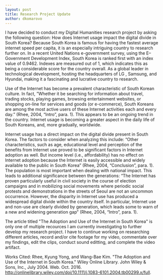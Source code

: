 ```yaml
---
layout: post
title: Research Project Update 
author: dkomarovo
---
```


I have decided to conduct my Digital Humanities research project by asking the following question: How does Internet usage impact the 
digital divide in South Korea? Because South Korea is famous for having the fastest average internet speed per capita, it is an especially
intriguing country to research further on.  In a recent United Nations e-government survey, using the E–Government Development Index, 
South Korea is ranked first with an index value of 0.9462. Indexes are measured out of 1, which indicates this as being a considerable 
score for the country overall. As a global leader in technological development, hosting the headquarters of LG , Samsung, and Hyundai, 
making it a fascinating and lucrative country to research.
 
Use of the Internet has become a prevalent characteristic of South Korean culture. In fact, ”Whether it be searching for information 
about travel, trading stocks, playing games, browsing entertainment websites, or shopping on-line for services and goods (or e-commerce),
South Koreans are among the most active users of these Internet activities each and every day.” (Rhee, 2004, “Intro”, para. 1). This 
appears to be an ongoing trend in the country. Internet usage is becoming a greater aspect  in the daily life of South Koreans, and, 
more gradually, worldwide.

Internet usage has a direct impact on the digital divide present in South Korea. The factors to consider when analyzing this include: 
“Other characteristics, such as age, educational level and perception of the benefits from Internet use proved to be significant factors
in Internet adoption as well. But income level (i.e., affordability) has no effect on Internet adoption because the Internet is easily 
accessible and widely available to the public in South Korea” (Rhee, 2004, “Conclusion”, para. 1). The population is most important when 
dealing with national impact. This leads to additional significance between the generations: “The Internet has proven particularly useful 
in civil society in the course of election campaigns and in mobilizing social movements where periodic social protests and demonstrations
in the streets of Seoul are not an uncommon occurrence. However, the disparity in Internet use has produced a widespread digital divide 
within the country itself. In particular, Internet use and non-use are clearly divided by generation, which leads some to warn of a new 
and widening generation gap” (Rhee, 2004, “Intro”, para. 1).

The article titled "The Adoption and Use of the Internet in South Korea" is only one of multiple recources I am currently investigating
to further develop my research project. I have to continue working on researching different articles, record and/or cite footage for my 
video, commentate over my findings, edit the clips, conduct sound editting, and complete the video artifact.

Works Cited:
Rhee, Kyung Yong, and Wang-Bae Kim. "The Adoption and Use of the Internet in South Korea." Wiley Online Library. John Wiley & Sons, 
Inc., July 2004. Web. Oct. 2016. <http://onlinelibrary.wiley.com/doi/10.1111/j.1083-6101.2004.tb00299.x/full>.

